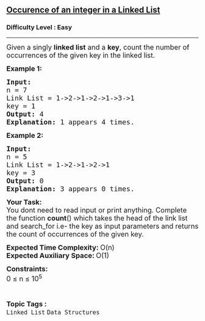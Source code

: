 <h2><a href="https://www.geeksforgeeks.org/problems/occurence-of-an-integer-in-a-linked-list/1?page=2&category=Linked%20List&sortBy=submissions">Occurence of an integer in a Linked List</a></h2><h3>Difficulty Level : Easy</h3><hr><div class="problems_problem_content__Xm_eO"><p><span style="font-size: 18px;">Given a singly <strong>linked list</strong> and a <strong>key</strong>, count the number of occurrences of the given key in the linked list.</span></p>
<p><strong><span style="font-size: 18px;">Example 1:</span></strong></p>
<pre><span style="font-size: 18px;"><strong>Input:</strong>
n = 7
Link List = 1-&gt;2-&gt;1-&gt;2-&gt;1-&gt;3-&gt;1
key = 1
<strong>Output: </strong>4
<strong>Explanation: </strong>1 appears 4 times.</span>&nbsp;</pre>
<p><strong><span style="font-size: 18px;">Example 2:</span></strong></p>
<pre><span style="font-size: 18px;"><strong>Input:</strong>
n = 5
Link List = 1-&gt;2-&gt;1-&gt;2-&gt;1
key = 3
<strong>Output: </strong>0
<strong>Explanation: </strong>3 appears 0 times.</span></pre>
<div><strong><span style="font-size: 18px;">Your Task</span></strong><strong><span style="font-size: 18px;">:</span></strong></div>
<div><span style="font-size: 18px;">You dont need to read input or print anything. Complete the function <strong>count</strong>() which takes the head of the link list and search_for i.e- the key as input parameters and returns the count of occurrences of the given key.</span></div>
<p><span style="font-size: 18px;"><strong>Expected Time Complexity: </strong>O(n)<br><strong>Expected Auxiliary Space: </strong>O(1)</span></p>
<p><span style="font-size: 18px;"><strong>Constraints:</strong><br>0 ≤ n ≤ 10<sup>5</sup></span></p></div><br><p><span style=font-size:18px><strong>Topic Tags : </strong><br><code>Linked List</code>&nbsp;<code>Data Structures</code>&nbsp;